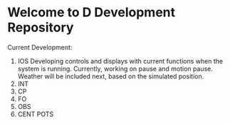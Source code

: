 # Welcome to D Development Repository
Current Development:
1. IOS
  Developing controls and displays with current functions when the system is running. Currently, working on pause and motion pause.
  Weather will be included next, based on the simulated position.
3. INT
4. CP
5. FO
6. OBS
7. CENT POTS
